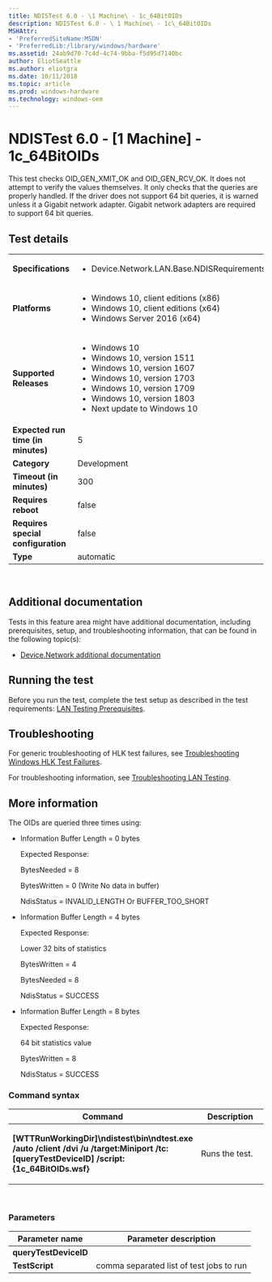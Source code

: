 ```yaml
---
title: NDISTest 6.0 - \1 Machine\ - 1c_64BitOIDs
description: NDISTest 6.0 - \ 1 Machine\ - 1c\_64BitOIDs
MSHAttr:
- 'PreferredSiteName:MSDN'
- 'PreferredLib:/library/windows/hardware'
ms.assetid: 24ab9d70-7c4d-4c74-9bba-f5d95d7140bc
author: EliotSeattle
ms.author: eliotgra
ms.date: 10/11/2018
ms.topic: article
ms.prod: windows-hardware
ms.technology: windows-oem
---
```


# NDISTest 6.0 - \[1 Machine\] - 1c_64BitOIDs


This test checks OID\_GEN\_XMIT\_OK and OID\_GEN\_RCV\_OK. It does not attempt to verify the values themselves. It only checks that the queries are properly handled. If the driver does not support 64 bit queries, it is warned unless it a Gigabit network adapter. Gigabit network adapters are required to support 64 bit queries.

## Test details
|||
|---|---|
| **Specifications**  | <ul><li>Device.Network.LAN.Base.NDISRequirements</li></ul> |  
| **Platforms**   | <ul><li>Windows 10, client editions (x86)</li><li>Windows 10, client editions (x64)</li><li>Windows Server 2016 (x64)</li></ul> |
| **Supported Releases** | <ul><li>Windows 10</li><li>Windows 10, version 1511</li><li>Windows 10, version 1607</li><li>Windows 10, version 1703</li><li>Windows 10, version 1709</li><li>Windows 10, version 1803</li><li>Next update to Windows 10</li></ul> |
|**Expected run time (in minutes)**| 5 |
|**Category**| Development |
|**Timeout (in minutes)**| 300 |
|**Requires reboot**| false |
|**Requires special configuration**| false |
|**Type**| automatic |

 

## <span id="Additional_documentation"></span><span id="additional_documentation"></span><span id="ADDITIONAL_DOCUMENTATION"></span>Additional documentation


Tests in this feature area might have additional documentation, including prerequisites, setup, and troubleshooting information, that can be found in the following topic(s):

-   [Device.Network additional documentation](device-network-additional-documentation.md)

## <span id="Running_the_test"></span><span id="running_the_test"></span><span id="RUNNING_THE_TEST"></span>Running the test


Before you run the test, complete the test setup as described in the test requirements: [LAN Testing Prerequisites](lan-testing-prerequisites.md).

## <span id="Troubleshooting"></span><span id="troubleshooting"></span><span id="TROUBLESHOOTING"></span>Troubleshooting


For generic troubleshooting of HLK test failures, see [Troubleshooting Windows HLK Test Failures](..\user\troubleshooting-windows-hlk-test-failures.md).

For troubleshooting information, see [Troubleshooting LAN Testing](troubleshooting-lan-testing.md).

## <span id="More_information"></span><span id="more_information"></span><span id="MORE_INFORMATION"></span>More information


The OIDs are queried three times using:

-   Information Buffer Length = 0 bytes

    Expected Response:

    BytesNeeded = 8

    BytesWritten = 0 (Write No data in buffer)

    NdisStatus = INVALID\_LENGTH Or BUFFER\_TOO\_SHORT

-   Information Buffer Length = 4 bytes

    Expected Response:

    Lower 32 bits of statistics

    BytesWritten = 4

    BytesNeeded = 8

    NdisStatus = SUCCESS

-   Information Buffer Length = 8 bytes

    Expected Response:

    64 bit statistics value

    BytesWritten = 8

    NdisStatus = SUCCESS

### <span id="Command_syntax"></span><span id="command_syntax"></span><span id="COMMAND_SYNTAX"></span>Command syntax

<table>
<colgroup>
<col width="50%" />
<col width="50%" />
</colgroup>
<thead>
<tr class="header">
<th>Command</th>
<th>Description</th>
</tr>
</thead>
<tbody>
<tr class="odd">
<td><p><strong>[WTTRunWorkingDir]\ndistest\bin\ndtest.exe /auto /client /dvi /u /target:Miniport /tc:[queryTestDeviceID] /script:{1c_64BitOIDs.wsf}</strong></p></td>
<td><p>Runs the test.</p></td>
</tr>
</tbody>
</table>

 

### <span id="Parameters"></span><span id="parameters"></span><span id="PARAMETERS"></span>Parameters

| Parameter name        | Parameter description                    |
|-----------------------|------------------------------------------|
| **queryTestDeviceID** |                                          |
| **TestScript**        | comma separated list of test jobs to run |

 

 

 






